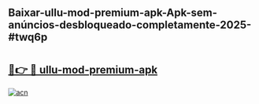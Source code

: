 ## Baixar-ullu-mod-premium-apk-Apk-sem-anúncios-desbloqueado-completamente-2025-#twq6p

# <h2><a href="https://ainizakaria.my?title=ullu-mod-premium-apk&ref=20M">🔗👉 🔴 ullu-mod-premium-apk</a></h2>

[![acn](https://github.com/user-attachments/assets/0f9c940e-d8b0-45ae-aac7-cd30a18b3e1c)](https://ainizakaria.my?title=ullu-mod-premium-apk&ref=20M)

